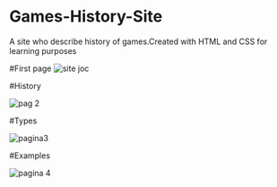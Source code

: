 # Games-History-Site
A site who describe history of games.Created with HTML and CSS for learning purposes

#First page
![site joc](https://user-images.githubusercontent.com/72136299/113020134-f8c35f80-918a-11eb-9156-73d5f099d534.png)

#History

![pag 2](https://user-images.githubusercontent.com/72136299/113020954-c6fec880-918b-11eb-908e-b44103916830.png)

#Types

![pagina3](https://user-images.githubusercontent.com/72136299/113020965-c9612280-918b-11eb-9b7d-87890c824238.png)

#Examples

![pagina 4](https://user-images.githubusercontent.com/72136299/113020979-cc5c1300-918b-11eb-8722-98355964dcb7.png)
